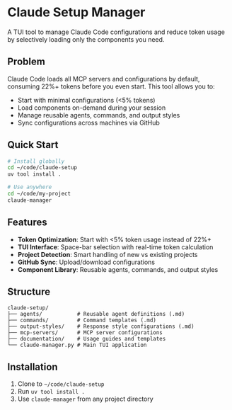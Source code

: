 # Claude Setup Manager

A TUI tool to manage Claude Code configurations and reduce token usage by selectively loading only the components you need.

## Problem
Claude Code loads all MCP servers and configurations by default, consuming 22%+ tokens before you even start. This tool allows you to:
- Start with minimal configurations (<5% tokens)
- Load components on-demand during your session
- Manage reusable agents, commands, and output styles
- Sync configurations across machines via GitHub

## Quick Start

```bash
# Install globally
cd ~/code/claude-setup
uv tool install .

# Use anywhere
cd ~/code/my-project
claude-manager
```

## Features

- **Token Optimization**: Start with <5% token usage instead of 22%+
- **TUI Interface**: Space-bar selection with real-time token calculation
- **Project Detection**: Smart handling of new vs existing projects
- **GitHub Sync**: Upload/download configurations
- **Component Library**: Reusable agents, commands, and output styles

## Structure

```
claude-setup/
├── agents/           # Reusable agent definitions (.md)
├── commands/         # Command templates (.md)
├── output-styles/    # Response style configurations (.md)
├── mcp-servers/      # MCP server configurations
├── documentation/    # Usage guides and templates
└── claude-manager.py # Main TUI application
```

## Installation

1. Clone to `~/code/claude-setup`
2. Run `uv tool install .`
3. Use `claude-manager` from any project directory